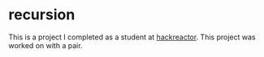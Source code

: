 # recursion  
This is a project I completed as a student at [hackreactor](http://hackreactor.com). This project was worked on with a pair.

